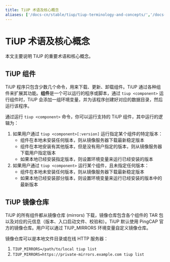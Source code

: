 ```yaml
---
title: TiUP 术语及核心概念
aliases: ['/docs-cn/stable/tiup/tiup-terminology-and-concepts/','/docs-cn/v4.0/tiup/tiup-terminology-and-concepts/']
---
```


# TiUP 术语及核心概念

本文主要说明 TiUP 的重要术语和核心概念。

## TiUP 组件

TiUP 程序只包含少数几个命令，用来下载、更新、卸载组件。TiUP 通过各种组件来扩展其功能。**组件**是一个可以运行的程序或脚本，通过 `tiup <component>` 运行组件时，TiUP 会添加一组环境变量，并为该程序创建好对应的数据目录，然后运行该程序。

通过运行 `tiup <component>` 命令，你可以运行支持的 TiUP 组件，其中运行的逻辑为：

1. 如果用户通过 `tiup <component>[:version]` 运行指定某个组件的特定版本：
    - 组件在本地未安装任何版本，则从镜像服务器下载最新稳定版本
    - 组件在本地安装有其他版本，但是没有用户指定的版本，则从镜像服务器下载用户指定版本
    - 如果本地已经安装指定版本，则设置环境变量来运行已经安装的版本
2. 如果用户通过 `tiup <component>` 运行某个组件，且未指定任何版本：
   - 组件在本地未安装任何版本，则从镜像服务器下载最新稳定版本
   - 如果本地已经安装部分版本，则设置环境变量来运行已经安装的版本中的最新版本
  
## TiUP 镜像仓库

TiUP 的所有组件都从镜像仓库 (mirrors) 下载，镜像仓库包含各个组件的 TAR 包以及对应的元信息（版本、入口启动文件、校验和）。TiUP 默认使用 PingCAP 官方的镜像仓库。用户可以通过 TIUP_MIRRORS 环境变量自定义镜像仓库。

镜像仓库可以是本地文件目录或在线 HTTP 服务器：

1. `TIUP_MIRRORS=/path/to/local tiup list`
2. `TIUP_MIRRORS=https://private-mirrors.example.com tiup list`
